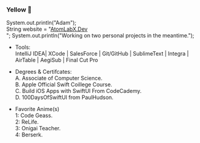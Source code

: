 ### Yellow 👋
System.out.println("Adam");<br>
String website = "<a href="https://atomlabx.github.io">AtomLabX.Dev</a><br>";
System.out.println("Working on two personal projects in the meantime.");

* Tools:<br>
IntelliJ IDEA| XCode | SalesForce | Git/GitHub | SublimeText | Integra | AirTable | AegiSub | Final Cut Pro

* Degrees & Certifcates:<br>
A. Associate of Computer Science.<br>
B. Apple Official Swift Coillege Course.<br>
C. Build iOS Apps with SwiftUI From CodeCademy.<br>
D. 100DaysOfSwiftUI from PaulHudson.<br>

* Favorite Anime(s)<br>
1: Code Geass.<br> 
2: ReLife.<br>
3: Onigai Teacher.<br>
4: Berserk.<br>

